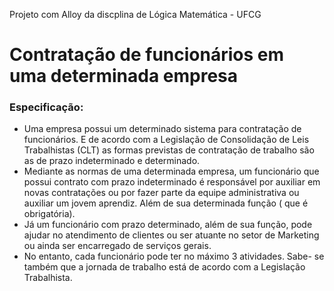 Projeto com Alloy da discplina de Lógica Matemática - UFCG
 
# Contratação de funcionários em uma determinada empresa

### Especificação:
- Uma empresa possui um determinado sistema para contratação de funcionários. E de acordo com a Legislação de Consolidação de Leis Trabalhistas (CLT) as formas previstas de contratação de trabalho são as de prazo indeterminado e determinado.
- Mediante as normas de uma determinada empresa, um funcionário que possui contrato com prazo indeterminado é responsável por auxiliar em novas contratações ou por fazer parte da equipe administrativa ou auxiliar um jovem aprendiz. Além de sua determinada função ( que é obrigatória).
- Já um funcionário com prazo determinado, além de sua função, pode ajudar no atendimento de clientes ou ser atuante no setor de Marketing ou ainda  ser encarregado de serviços gerais.
- No entanto, cada funcionário pode ter no máximo 3 atividades. Sabe- se também que  a  jornada de trabalho está de  acordo com a Legislação Trabalhista. 
